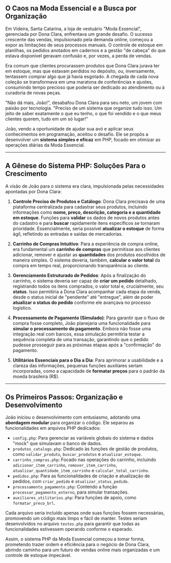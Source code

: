 ## O Caos na Moda Essencial e a Busca por Organização

Em Videira, Santa Catarina, a loja de vestuário "Moda Essencial", gerenciada por Dona Clara, enfrentava um grande desafio. O sucesso crescente das vendas, impulsionado pela demanda online, começou a expor as limitações de seus processos manuais. O controle de estoque em planilhas, os pedidos anotados em cadernos e a gestão "de cabeça" do que estava disponível geravam confusão e, por vezes, a perda de vendas.

Era comum que clientes procurassem produtos que Dona Clara jurava ter em estoque, mas que estavam perdidos no depósito, ou, inversamente, tentassem comprar algo que já havia esgotado. A chegada de cada nova coleção se transformava em uma maratona de conferências e ajustes, consumindo tempo precioso que poderia ser dedicado ao atendimento ou à curadoria de novas peças.

"Não dá mais, João!", desabafou Dona Clara para seu neto, um jovem com paixão por tecnologia. "Preciso de um sistema que organize tudo isso. Um jeito de saber exatamente o que eu tenho, o que foi vendido e o que meus clientes querem, tudo em um só lugar!"

João, vendo a oportunidade de ajudar sua avó e aplicar seus conhecimentos em programação, aceitou o desafio. Ele se propôs a desenvolver um **sistema simples e eficaz** em PHP, focado em otimizar as operações diárias da Moda Essencial.

* * *

## A Gênese do Sistema PHP: Soluções Para o Crescimento

A visão de João para o sistema era clara, impulsionada pelas necessidades apontadas por Dona Clara:

1.  **Controle Preciso de Produtos e Catálogo**: Dona Clara precisava de uma plataforma centralizada para cadastrar seus produtos, incluindo informações como **nome, preço, descrição, categoria e a quantidade em estoque**. Funções para **validar** os dados de novos produtos antes do cadastro e para **buscar** rapidamente itens específicos se tornaram prioridade. Essencialmente, seria possível **atualizar o estoque** de forma ágil, refletindo as entradas e saídas de mercadorias.
    
2.  **Carrinho de Compras Intuitivo**: Para a experiência de compra online, era fundamental um **carrinho de compras** que permitisse aos clientes adicionar, remover e ajustar as **quantidades** dos produtos escolhidos de maneira simples. O sistema deveria, também, **calcular o valor total** da compra em tempo real, proporcionando transparência ao cliente.
     
3.  **Gerenciamento Estruturado de Pedidos**: Após a finalização do carrinho, o sistema deveria ser capaz de **criar um pedido** detalhado, registrando todos os itens comprados, o valor total e, crucialmente, seu **status**. Isso permitiria a Dona Clara acompanhar cada etapa da venda, desde o status inicial de "pendente" até "entregue", além de poder **atualizar o status do pedido** conforme ele avançava no processo logístico.
     
4.  **Processamento de Pagamento (Simulado)**: Para garantir que o fluxo de compra fosse completo, João planejaria uma funcionalidade para **simular o processamento do pagamento**. Embora não fosse uma integração real com bancos, essa simulação permitiria testar a sequência completa de uma transação, garantindo que o pedido pudesse prosseguir para as próximas etapas após a "confirmação" do pagamento.
     
5.  **Utilitários Essenciais para o Dia a Dia**: Para aprimorar a usabilidade e a clareza das informações, pequenas funções auxiliares seriam incorporadas, como a capacidade de **formatar preços** para o padrão da moeda brasileira (R$).
     

* * *

## Os Primeiros Passos: Organização e Desenvolvimento

João iniciou o desenvolvimento com entusiasmo, adotando uma **abordagem modular** para organizar o código. Ele separou as funcionalidades em arquivos PHP dedicados:

 *   `config.php`: Para gerenciar as variáveis globais do sistema e dados "mock" que simulavam o banco de dados.
 *   `produtos_catalogo.php`: Dedicado às funções de gestão de produtos, como `validar_produto`, `buscar_produtos` e `atualizar_estoque`.
 *   `carrinho_compras.php`: Focado nas operações do carrinho, incluindo `adicionar_item_carrinho`, `remover_item_carrinho`, `atualizar_quantidade_item_carrinho` e `calcular_total_carrinho`.
 *   `pedidos.php`: Para as funcionalidades de criação e atualização de pedidos, com `criar_pedido` e `atualizar_status_pedido`.
 *   `processamento_pagamento.php`: Contendo a função `processar_pagamento_externo`, para simular transações.
 *   `auxiliares_utilitarios.php`: Para funções de apoio, como `formatar_preco_brl`.

Cada arquivo seria incluído apenas onde suas funções fossem necessárias, promovendo um código mais limpo e fácil de manter. Testes seriam desenvolvidos no arquivo `testes.php` para garantir que todas as funcionalidades estivessem operando conforme o esperado.

Assim, o sistema PHP da Moda Essencial começou a tomar forma, prometendo trazer ordem e eficiência para o negócio de Dona Clara, abrindo caminho para um futuro de vendas online mais organizadas e um controle de estoque impecável.